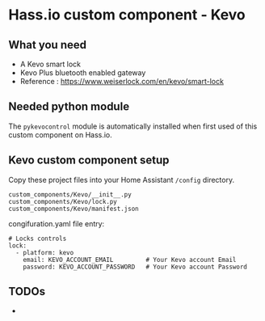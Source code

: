 # Hass.io custom component - Kevo

## What you need

- A Kevo smart lock
- Kevo Plus bluetooth enabled gateway
- Reference : https://www.weiserlock.com/en/kevo/smart-lock

## Needed python module

The ```pykevocontrol``` module is automatically installed when first used of this custom component on Hass.io.

## Kevo custom component setup

Copy these project files into your Home Assistant ```/config``` directory.

```
custom_components/Kevo/__init__.py
custom_components/Kevo/lock.py
custom_components/Kevo/manifest.json
```

congifuration.yaml file entry:
```
# Locks controls
lock:
  - platform: kevo
    email: KEVO_ACCOUNT_EMAIL         # Your Kevo account Email
    password: KEVO_ACCOUNT_PASSWORD   # Your Kevo account Password
```
     
## TODOs

- 

